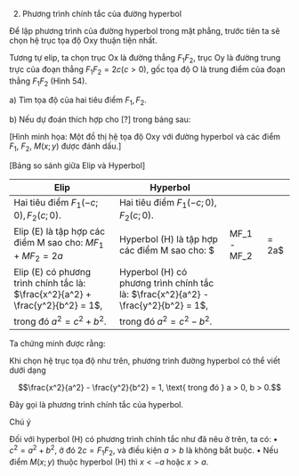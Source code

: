 2. Phương trình chính tắc của đường hyperbol

Để lập phương trình của đường hyperbol trong mặt phẳng, trước tiên ta sẽ chọn hệ trục tọa độ Oxy thuận tiện nhất.

Tương tự elip, ta chọn trục Ox là đường thẳng $F_1F_2$, trục Oy là đường trung trực của đoạn thẳng $F_1F_2 = 2c (c > 0)$, gốc tọa độ O là trung điểm của đoạn thẳng $F_1F_2$ (Hình 54).

a) Tìm tọa độ của hai tiêu điểm $F_1, F_2$.

b) Nếu dự đoán thích hợp cho [?] trong bảng sau:

[Hình minh họa: Một đồ thị hệ tọa độ Oxy với đường hyperbol và các điểm $F_1$, $F_2$, $M(x;y)$ được đánh dấu.]

[Bảng so sánh giữa Elip và Hyperbol]

| Elip | Hyperbol | | |
|------|----------|---|---|
| Hai tiêu điểm $F_1(-c;0), F_2(c;0)$. | Hai tiêu điểm $F_1(-c;0), F_2(c;0)$. | | |
| Elip (E) là tập hợp các điểm M sao cho: $MF_1 + MF_2 = 2a$ | Hyperbol (H) là tập hợp các điểm M sao cho: $|MF_1 - MF_2| = 2a$ |
| Elip (E) có phương trình chính tắc là: $\frac{x^2}{a^2} + \frac{y^2}{b^2} = 1$, | Hyperbol (H) có phương trình chính tắc là: $\frac{x^2}{a^2} - \frac{y^2}{b^2} = 1$, | | |
| trong đó $a^2 = c^2 + b^2$. | trong đó $a^2 = c^2 - b^2$. | | |

Ta chứng minh được rằng:

Khi chọn hệ trục tọa độ như trên, phương trình đường hyperbol có thể viết dưới dạng

$$\frac{x^2}{a^2} - \frac{y^2}{b^2} = 1, \text{ trong đó } a > 0, b > 0.$$

Đây gọi là phương trình chính tắc của hyperbol.

Chú ý

Đối với hyperbol (H) có phương trình chính tắc như đã nêu ở trên, ta có:
• $c^2 = a^2 + b^2$, ở đó $2c = F_1F_2$, và điều kiện $a > b$ là không bắt buộc.
• Nếu điểm $M(x;y)$ thuộc hyperbol (H) thì $x < -a$ hoặc $x > a$.
